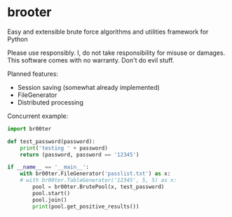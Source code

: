 # brooter
Easy and extensible brute force algorithms and utilities framework for Python

Please use responsibly. I, do not take responsibility for misuse or damages.
This software comes with no warranty. Don't do evil stuff.

Planned features:
+ Session saving (somewhat already implemented)
+ FileGenerator
+ Distributed processing

Concurrent example:
```python
import br00ter

def test_password(password):
    print('testing ' + password)
    return (password, password == '12345')

if __name__ == '__main__':
    with br00ter.FileGenerator('passlist.txt') as x:
    # with br00ter.TableGenerator('12345', 5, 5) as x:
        pool = br00ter.BrutePool(x, test_password)
        pool.start()
        pool.join()
        print(pool.get_positive_results())

```
